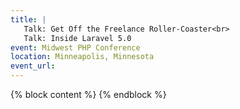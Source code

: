 ```yaml
---
title: |
   Talk: Get Off the Freelance Roller-Coaster<br>
   Talk: Inside Laravel 5.0
event: Midwest PHP Conference
location: Minneapolis, Minnesota
event_url: 
---
```

{% block content %}
{% endblock %}